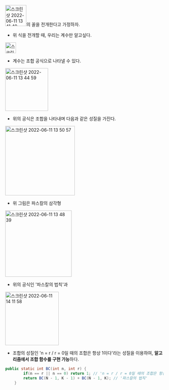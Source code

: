 <img width="67" alt="스크린샷 2022-06-11 13 41 49" src="https://user-images.githubusercontent.com/70207093/173172837-4cd19860-0ccc-49f1-917f-1f2f194d29f8.png">의 꼴을 전개한다고 가정하자.
* 위 식을 전개할 때, 우리는 계수만 알고싶다.

<img width="34" alt="스크린샷 2022-06-11 13 44 18" src="https://user-images.githubusercontent.com/70207093/173172898-8f299fb8-9d53-4ace-b3d6-9bdd82216ebc.png"></br>
* 계수는 조합 공식으로 나타낼 수 있다.

<img width="136" alt="스크린샷 2022-06-11 13 44 59" src="https://user-images.githubusercontent.com/70207093/173172908-18ac6588-5610-4114-a46e-43dd870bf83d.png"></br>
* 위의 공식은 조합을 나타내며 다음과 같은 성질을 가진다.

<img width="221" alt="스크린샷 2022-06-11 13 50 57" src="https://user-images.githubusercontent.com/70207093/173173146-a0ab4770-8d8a-4601-8e1b-b4200015cf8c.png"></br>
* 위 그림은 파스칼의 삼각형

<img width="211" alt="스크린샷 2022-06-11 13 48 39" src="https://user-images.githubusercontent.com/70207093/173173070-7f3d3bb1-1df3-43e6-9068-fb866f119889.png"></br>
* 위의 공식인 '파스칼의 법칙'과

<img width="170" alt="스크린샷 2022-06-11 14 11 58" src="https://user-images.githubusercontent.com/70207093/173173735-a47a5e89-52b0-487c-acce-4642aa33d3e4.png"></br>
* 조합의 성질인 'n = r / r = 0일 때의 조합은 항상 1이다'라는 성질을 이용하여, <b>알고리즘에서 조합 함수를 구현 가능</b>하다.


```java
public static int BC(int n, int r) {
        if(n == r || n == 0) return 1; // 'n = r / r = 0일 때의 조합은 항상 1이다'
        return BC(N - 1, K - 1) + BC(N - 1, K); // '파스칼의 법칙'
    }
```
